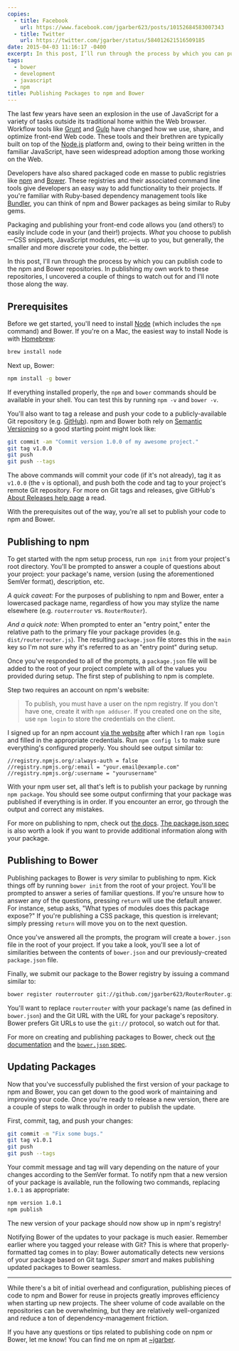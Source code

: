 ```yaml
---
copies:
  - title: Facebook
    url: https://www.facebook.com/jgarber623/posts/10152684583007343
  - title: Twitter
    url: https://twitter.com/jgarber/status/584012621516509185
date: 2015-04-03 11:16:17 -0400
excerpt: In this post, I’ll run through the process by which you can publish code to the npm and Bower repositories.
tags:
  - bower
  - development
  - javascript
  - npm
title: Publishing Packages to npm and Bower
---
```


The last few years have seen an explosion in the use of JavaScript for a variety of tasks outside its traditional home within the Web browser. Workflow tools like [Grunt](http://gruntjs.com/) and [Gulp](http://gulpjs.com) have changed how we use, share, and optimize front-end Web code. These tools and their brethren are typically built on top of the [Node.js](https://nodejs.org/) platform and, owing to their being written in the familiar JavaScript, have seen widespread adoption among those working on the Web.

Developers have also shared packaged code en masse to public registries like [npm](https://www.npmjs.com/) and [Bower](http://bower.io/). These registries and their associated command line tools give developers an easy way to add functionality to their projects. If you're familiar with Ruby-based dependency management tools like [Bundler](http://bundler.io/), you can think of npm and Bower packages as being similar to Ruby gems.

Packaging and publishing your front-end code allows you (and others!) to easily include code in your (and their!) projects. _What_ you choose to publish—CSS snippets, JavaScript modules, etc.—is up to you, but generally, the smaller and more discrete your code, the better.

In this post, I'll run through the process by which you can publish code to the npm and Bower repositories. In publishing my own work to these repositories, I uncovered a couple of things to watch out for and I'll note those along the way.

## Prerequisites

Before we get started, you'll need to install [Node](https://nodejs.org/) (which includes the `npm` command) and Bower. If you're on a Mac, the easiest way to install Node is with [Homebrew](http://brew.sh/):

```sh
brew install node
```

Next up, Bower:

```sh
npm install -g bower
```

If everything installed properly, the `npm` and `bower` commands should be available in your shell. You can test this by running `npm -v` and `bower -v`.

You'll also want to tag a release and push your code to a publicly-available Git repository (e.g. [GitHub](https://github.com/)). npm and Bower both rely on [Semantic Versioning](http://semver.org/) so a good starting point might look like:

```sh
git commit -am "Commit version 1.0.0 of my awesome project."
git tag v1.0.0
git push
git push --tags
```

The above commands will commit your code (if it's not already), tag it as `v1.0.0` (the `v` is optional), and push both the code and tag to your project's remote Git repository. For more on Git tags and releases, give GitHub's [About Releases help page](https://help.github.com/articles/about-releases/) a read.

With the prerequisites out of the way, you're all set to publish your code to npm and Bower.

## Publishing to npm

To get started with the npm setup process, run `npm init` from your project's root directory. You'll be prompted to answer a couple of questions about your project: your package's name, version (using the aforementioned SemVer format), description, etc.

_A quick caveat:_ For the purposes of publishing to npm and Bower, enter a lowercased package name, regardless of how you may stylize the name elsewhere (e.g. `routerrouter` vs. `RouterRouter`).

_And a quick note:_ When prompted to enter an "entry point," enter the relative path to the primary file your package provides (e.g. `dist/routerrouter.js`). The resulting `package.json` file stores this in the `main` key so I'm not sure why it's referred to as an "entry point" during setup.

Once you've responded to all of the prompts, a `package.json` file will be added to the root of your project complete with all of the values you provided during setup. The first step of publishing to npm is complete.

Step two requires an account on npm's website:

> To publish, you must have a user on the npm registry. If you don't have one, create it with `npm adduser`. If you created one on the site, use `npm login` to store the credentials on the client.

I signed up for an npm account [via the website](https://www.npmjs.com/signup) after which I ran `npm login` and filled in the appropriate credentials. Run `npm config ls` to make sure everything's configured properly. You should see output similar to:

```
//registry.npmjs.org/:always-auth = false
//registry.npmjs.org/:email = "your.email@example.com"
//registry.npmjs.org/:username = "yourusername"
```

With your npm user set, all that's left is to publish your package by running `npm package`. You should see some output confirming that your package was published if everything is in order. If you encounter an error, go through the output and correct any mistakes.

For more on publishing to npm, check out [the docs](https://docs.npmjs.com/getting-started/publishing-npm-packages). [The package.json spec](https://docs.npmjs.com/files/package.json) is also worth a look if you want to provide additional information along with your package.

## Publishing to Bower

Publishing packages to Bower is _very_ similar to publishing to npm. Kick things off by running `bower init` from the root of your project. You'll be prompted to answer a series of familiar questions. If you're unsure how to answer any of the questions, pressing `return` will use the default answer. For instance, setup asks, "What types of modules does this package expose?" If you're publishing a CSS package, this question is irrelevant; simply pressing `return` will move you on to the next question.

Once you've answered all the prompts, the program will create a `bower.json` file in the root of your project. If you take a look, you'll see a lot of similarities between the contents of `bower.json` and our previously-created `package.json` file.

Finally, we submit our package to the Bower registry by issuing a command similar to:

```sh
bower register routerrouter git://github.com/jgarber623/RouterRouter.git
```

You'll want to replace `routerrouter` with your package's name (as defined in `bower.json`) and the Git URL with the URL for your package's repository. Bower prefers Git URLs to use the `git://` protocol, so watch out for that.

For more on creating and publishing packages to Bower, check out [the documentation](http://bower.io/docs/creating-packages/) and the [`bower.json` spec](https://github.com/bower/bower.json-spec).

## Updating Packages

Now that you've successfully published the first version of your package to npm and Bower, you can get down to the good work of maintaining and improving your code. Once you're ready to release a new version, there are a couple of steps to walk through in order to publish the update.

First, commit, tag, and push your changes:

```sh
git commit -m "Fix some bugs."
git tag v1.0.1
git push
git push --tags
```

Your commit message and tag will vary depending on the nature of your changes according to the SemVer format. To notify npm that a new version of your package is available, run the following two commands, replacing `1.0.1` as appropriate:

```sh
npm version 1.0.1
npm publish
```

The new version of your package should now show up in npm's registry!

Notifying Bower of the updates to your package is much easier. Remember earlier where you tagged your release with Git? This is where that properly-formatted tag comes in to play: Bower automatically detects new versions of your package based on Git tags. _Super smart_ and makes publishing updated packages to Bower seamless.

---

While there's a bit of initial overhead and configuration, publishing pieces of code to npm and Bower for reuse in projects greatly improves efficiency when starting up new projects. The sheer volume of code available on the repositories can be overwhelming, but they are relatively well-organized and reduce a ton of dependency-management friction.

If you have any questions or tips related to publishing code on npm or Bower, let me know! You can find me on npm at [~jgarber](https://www.npmjs.com/~jgarber).